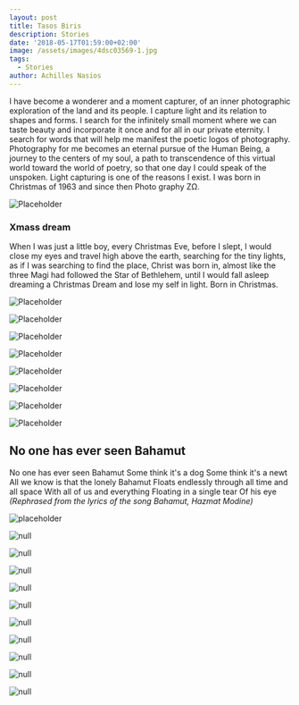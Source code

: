 ```yaml
---
layout: post
title: Tasos Biris
description: Stories
date: '2018-05-17T01:59:00+02:00'
image: /assets/images/4dsc03569-1.jpg
tags:
  - Stories
author: Achilles Nasios
---
```

I have become a wonderer and a moment capturer, of an inner photographic exploration of the land and its people.  I capture light and its relation to shapes and forms. I search for the infinitely small moment where we can taste beauty and incorporate it once and for all in our private eternity.  I search for words that will help me manifest the poetic logos of photography. Photography for me becomes an eternal pursue of the Human Being, a journey to the centers of my soul, a path to transcendence of this virtual world toward the world of poetry, so that one day I could speak of the unspoken.  Light capturing is one of the reasons I exist. I was born in Christmas of 1963 and since then Photo graphy ZΩ.

![Placeholder](/assets/images/tasosbiris-χmassdreamsequence.jpg#full)

### Xmass dream

When I was just a little boy, every Christmas Eve, before I slept, I would close my eyes and travel high above the earth, searching for the tiny lights, as if I was searching to find the place, Christ was born in, almost like the three Magi had followed the Star of Bethlehem, until I would fall asleep dreaming a Christmas Dream and lose my self in light. Born in Christmas.

![Placeholder](/assets/images/tasosbiris-christmass-dream-1.jpg)

![Placeholder](/assets/images/tasosbiris-christmass-dream-2-.jpg)

![Placeholder](/assets/images/tasosbiris-christmass-dream-3-.jpg)

![Placeholder](/assets/images/tasosbiris-christmass-dream-4-.jpg)

![Placeholder](/assets/images/tasosbiris-χmassdream5.jpg)

![Placeholder](/assets/images/tasosbiris-χmassdream6.jpg)

![Placeholder](/assets/images/tasosbiris-χmassdream7.jpg)

![Placeholder](/assets/images/tasosbiris-χmassdream8.jpg)

## No one has ever seen Bahamut

No one has ever seen Bahamut
Some think it's a dog
Some think it's a newt
All we know is that the lonely Bahamut
Floats endlessly through all time and all space
With all of us and everything
Floating in a single tear
Of his eye
_(Rephrased from the lyrics of the song Bahamut, Hazmat Modine)_

![placeholder](/assets/images/biris-bahamut-1.jpg)

![null](/assets/images/biris-bahamut-2.jpg)

![null](/assets/images/biris-bahamut-3.jpg)

![null](/assets/images/biris-bahamut-4.jpg)

![null](/assets/images/biris-bahamut-5.jpg)

![null](/assets/images/biris-bahamut-6.jpg)

![null](/assets/images/biris-bahamut-7.jpg)

![null](/assets/images/biris-bahamut-8.jpg)

![null](/assets/images/biris-bahamut-9.jpg)

![null](/assets/images/biris-bahamut-10.jpg)

![null](/assets/images/biris-bahamut-11.jpg)
